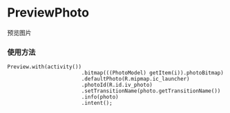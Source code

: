 # PreviewPhoto
预览图片

### 使用方法
    Preview.with(activity())
                            .bitmap(((PhotoModel) getItem(i)).photoBitmap)
                            .defaultPhoto(R.mipmap.ic_launcher)
                            .photoId(R.id.iv_photo)
                            .setTransitionName(photo.getTransitionName())
                            .info(photo)
                            .intent();

